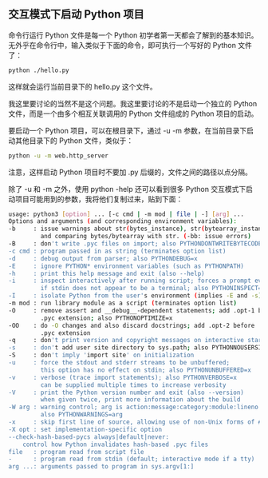 ## 交互模式下启动 Python 项目

命令行运行 Python 文件是每一个 Python 初学者第一天都会了解到的基本知识。无外乎在命令行中，输入类似于下面的命令，即可执行一个写好的 Python 文件了：

```bash
python ./hello.py
```

这样就会运行当前目录下的 hello.py 这个文件。

我这里要讨论的当然不是这个问题。我这里要讨论的不是启动一个独立的 Python 文件，而是一个由多个相互关联调用的 Python 文件组成的 Python 项目的启动。

要启动一个 Python 项目，可以在根目录下，通过 -u -m 参数，在当前目录下启动其他目录下的 Python 文件，类似于：

```bash
python -u -m web.http_server
```

注意，这样启动 Python 项目时不要加 .py 后缀的，文件之间的路径以点分隔。

除了 -u 和 -m 之外，使用 python -help 还可以看到很多 Python 交互模式下启动项目可能用到的参数，我将他们复制过来，贴到下面：

```bash
usage: python3 [option] ... [-c cmd | -m mod | file | -] [arg] ...
Options and arguments (and corresponding environment variables):
-b     : issue warnings about str(bytes_instance), str(bytearray_instance)
         and comparing bytes/bytearray with str. (-bb: issue errors)
-B     : don't write .pyc files on import; also PYTHONDONTWRITEBYTECODE=x
-c cmd : program passed in as string (terminates option list)
-d     : debug output from parser; also PYTHONDEBUG=x
-E     : ignore PYTHON* environment variables (such as PYTHONPATH)
-h     : print this help message and exit (also --help)
-i     : inspect interactively after running script; forces a prompt even
         if stdin does not appear to be a terminal; also PYTHONINSPECT=x
-I     : isolate Python from the user's environment (implies -E and -s)
-m mod : run library module as a script (terminates option list)
-O     : remove assert and __debug__-dependent statements; add .opt-1 before
         .pyc extension; also PYTHONOPTIMIZE=x
-OO    : do -O changes and also discard docstrings; add .opt-2 before
         .pyc extension
-q     : don't print version and copyright messages on interactive startup
-s     : don't add user site directory to sys.path; also PYTHONNOUSERSITE
-S     : don't imply 'import site' on initialization
-u     : force the stdout and stderr streams to be unbuffered;
         this option has no effect on stdin; also PYTHONUNBUFFERED=x
-v     : verbose (trace import statements); also PYTHONVERBOSE=x
         can be supplied multiple times to increase verbosity
-V     : print the Python version number and exit (also --version)
         when given twice, print more information about the build
-W arg : warning control; arg is action:message:category:module:lineno
         also PYTHONWARNINGS=arg
-x     : skip first line of source, allowing use of non-Unix forms of #!cmd
-X opt : set implementation-specific option
--check-hash-based-pycs always|default|never:
    control how Python invalidates hash-based .pyc files
file   : program read from script file
-      : program read from stdin (default; interactive mode if a tty)
arg ...: arguments passed to program in sys.argv[1:]
```

